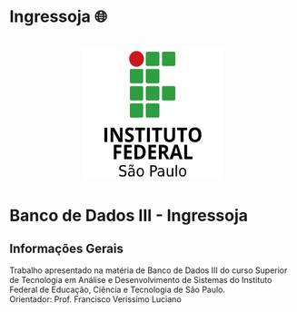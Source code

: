# Ingressoja 🌐

<link rel="stylesheet" href="https://cdnjs.cloudflare.com/ajax/libs/font-awesome/6.1.0/css/all.min.css">
<h1 align="center">
  <img src="./src/main/resources/static/logo/logo-instituto.png" alt="Imagem do IFSP" width="250" height="230" style="border-radius: 50;">
</h1>

# Banco de Dados III - Ingressoja

## Informações Gerais

<!-- Informações do curso e professor -->
<div align="left"> 
<p>Trabalho apresentado na matéria de  Banco de Dados III
                do curso Superior de Tecnologia em Análise e
                Desenvolvimento de Sistemas do Instituto Federal de
                Educação, Ciência e Tecnologia de São Paulo.<br>
                Orientador: Prof. Francisco Verissimo Luciano 
        </p>
